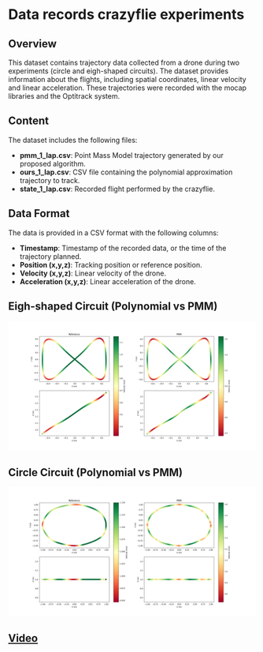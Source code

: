 # Data records crazyflie experiments

## Overview

This dataset contains trajectory data collected from a drone during two experiments (circle and eigh-shaped circuits). The dataset provides information about the flights, including spatial coordinates, linear velocity and linear acceleration. These trajectories were recorded with the mocap libraries and the Optitrack system.

## Content
The dataset includes the following files:

- **pmm_1_lap.csv**: Point Mass Model trajectory generated by our proposed algorithm.
- **ours_1_lap.csv**: CSV file containing the polynomial approximation trajectory to track.
- **state_1_lap.csv**: Recorded flight performed by the crazyflie.

## Data Format
The data is provided in a CSV format with the following columns:

- **Timestamp**: Timestamp of the recorded data, or the time of the trajectory planned.
- **Position (x,y,z)**: Tracking position or reference position.
- **Velocity (x,y,z)**: Linear velocity of the drone.
- **Acceleration (x,y,z)**: Linear acceleration of the drone.

## Eigh-shaped Circuit (Polynomial vs PMM)

![Eight](docs/fig/ApproximatedVsPmmEight.png)


## Circle Circuit (Polynomial vs PMM)

![Circle](docs/fig/ApproximatedVsPmmCircle.png)

## [**Video**](docs/video/VideoExperiments.mp4)